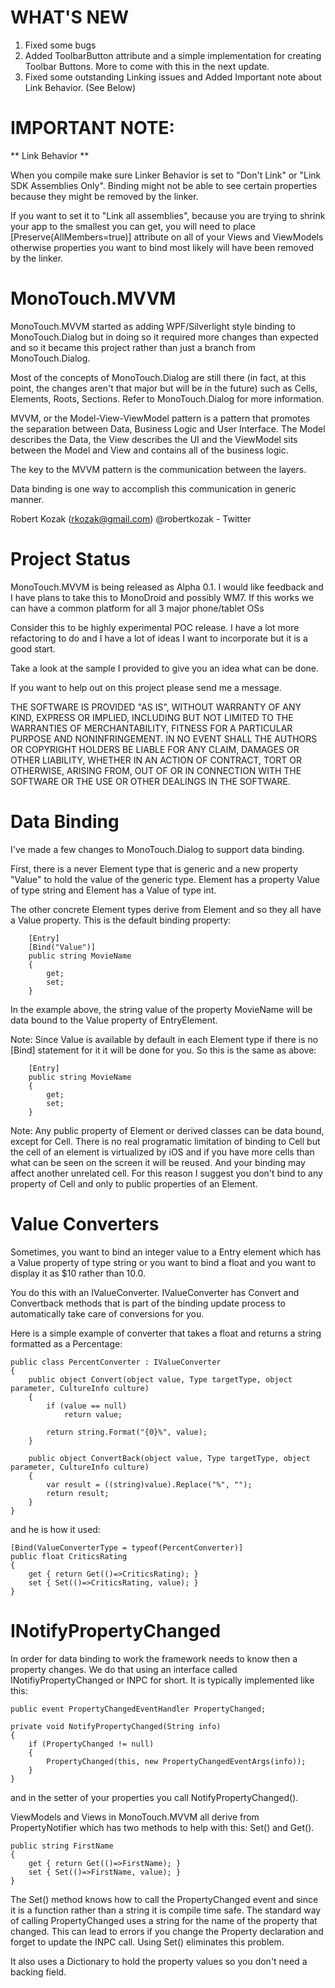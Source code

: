 WHAT'S NEW
==========

1. 	Fixed some bugs
2. 	Added ToolbarButton attribute and a simple implementation for creating Toolbar Buttons. 
	More to come with this in the next update.
3.	Fixed some outstanding Linking issues and Added Important note about Link Behavior. (See Below)

 
IMPORTANT NOTE: 
===============

** Link Behavior ** 

When you compile make sure Linker Behavior is set to "Don't Link" or "Link SDK Assemblies Only". 
Binding might not be able to see certain properties because they might be removed by the linker.

If you want to set it to "Link all assemblies", because you are trying to shrink your app to
the smallest you can get, you will need to place [Preserve(AllMembers=true)] attribute on
all of your Views and ViewModels otherwise properties you want to bind most likely will have
been removed by the linker.


MonoTouch.MVVM
================

MonoTouch.MVVM started as adding WPF/Silverlight style binding 
to MonoTouch.Dialog but in doing so it required more changes than 
expected and so it became this project rather than just a branch 
from MonoTouch.Dialog.

Most of the concepts of MonoTouch.Dialog are still there (in fact, 
at this point, the changes aren't that major but will be in the 
future) such as Cells, Elements, Roots, Sections. Refer to 
MonoTouch.Dialog for more information.

MVVM, or the Model-View-ViewModel pattern is a pattern that promotes
the separation between Data, Business Logic and User Interface. The 
Model describes the Data, the View describes the UI and the ViewModel 
sits between the Model and View and contains all of the business logic.

The key to the MVVM pattern is the communication between the layers.
 
Data binding is one way to accomplish this communication in generic manner.

Robert Kozak (rkozak@gmail.com)
@robertkozak - Twitter

Project Status
==============

MonoTouch.MVVM is being released as Alpha 0.1. I would like feedback and I have 
plans to take this to MonoDroid and possibly WM7. If this works we can have a common 
platform for all 3 major phone/tablet OSs

Consider this to be highly experimental POC release. I have a lot more refactoring to do
and I have a lot of ideas I want to incorporate but it is a good start. 

Take a look at the sample I provided to give you an idea what can be done.

If you want to help out on this project please send me a message.
    

THE SOFTWARE IS PROVIDED "AS IS", WITHOUT WARRANTY OF ANY KIND,
EXPRESS OR IMPLIED, INCLUDING BUT NOT LIMITED TO THE WARRANTIES OF
MERCHANTABILITY, FITNESS FOR A PARTICULAR PURPOSE AND
NONINFRINGEMENT. IN NO EVENT SHALL THE AUTHORS OR COPYRIGHT HOLDERS BE
LIABLE FOR ANY CLAIM, DAMAGES OR OTHER LIABILITY, WHETHER IN AN ACTION
OF CONTRACT, TORT OR OTHERWISE, ARISING FROM, OUT OF OR IN CONNECTION
WITH THE SOFTWARE OR THE USE OR OTHER DEALINGS IN THE SOFTWARE.


Data Binding
===========

I've made a few changes to MonoTouch.Dialog to support data binding.

First, there is a never Element type that is generic and a new property 
"Value" to hold the value of the generic type. Element<string> has a 
property Value of type string and Element<int> has a Value of type int.

The other concrete Element types derive from Element<T> and so they all
have a Value property. This is the default binding property:

		[Entry]
		[Bind("Value")]
		public string MovieName 
		{
			get;
			set;
		}

In the example above, the string value of the property MovieName will be 
data bound to the Value property of EntryElement.

Note: Since Value is available by default in each Element type if there is
no [Bind] statement for it it will be done for you. So this is the same as
above:

		[Entry]
		public string MovieName 
		{
			get;
			set;
		}

Note: Any public property of Element or derived classes can be data bound, except for Cell.
There is no real programatic limitation of binding to Cell but the cell of an element is 
virtualized by iOS and if you have more cells than what can be seen on the screen it will 
be reused. And your binding may affect another unrelated cell. For this reason I suggest 
you don't bind to any property of Cell and only to public properties of an Element.

Value Converters
================

Sometimes, you want to bind an integer value to a Entry element which has a Value property
of type string or you want to bind a float and you want to display it as $10 rather than 10.0.

You do this with an IValueConverter. IValueConverter has Convert and Convertback methods that
is part of the binding update process to automatically take care of conversions for you.

Here is a simple example of converter that takes a float and returns a string formatted as 
a Percentage:

	public class PercentConverter : IValueConverter
	{
		public object Convert(object value, Type targetType, object parameter, CultureInfo culture)
		{
			if (value == null)
				return value;
			
			return string.Format("{0}%", value);
		}

		public object ConvertBack(object value, Type targetType, object parameter, CultureInfo culture)
		{
			var result = ((string)value).Replace("%", "");
			return result;
		}
	}

and he is how it used:

	[Bind(ValueConverterType = typeof(PercentConverter)]
	public float CriticsRating 
	{ 
		get { return Get(()=>CriticsRating); } 
		set { Set(()=>CriticsRating, value); }
	} 

INotifyPropertyChanged 
======================

In order for data binding to work the framework needs to know then a property changes.
We do that using an interface called INotifiyPropertyChanged or INPC for short. It
is typically implemented like this:

    public event PropertyChangedEventHandler PropertyChanged;

    private void NotifyPropertyChanged(String info)
    {
        if (PropertyChanged != null)
        {
            PropertyChanged(this, new PropertyChangedEventArgs(info));
        }
    }

and in the setter of your properties you call NotifyPropertyChanged().

ViewModels and Views in MonoTouch.MVVM all derive from PropertyNotifier which
has two methods to help with this: Set() and Get().

	public string FirstName 
	{ 
		get { return Get(()=>FirstName); } 
		set { Set(()=>FirstName, value); }
	} 

The Set() method knows how to call the PropertyChanged event and 
since it is a function rather than a string it is compile time safe. The 
standard way of calling PropertyChanged uses a string for the name of the 
property that changed. This can lead to errors if you change the Property 
declaration and forget to update the INPC call. Using Set() eliminates this
problem. 

It also uses a Dictionary to hold the property values so you don't need a backing field.


